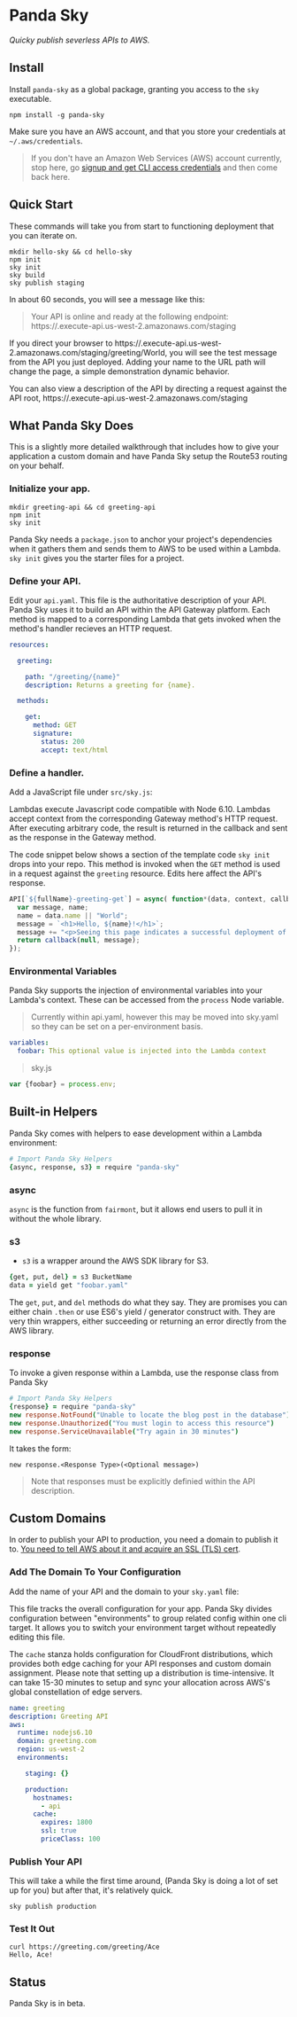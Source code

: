 # Panda Sky

_Quicky publish severless APIs to AWS._

## Install
Install `panda-sky` as a global package, granting you access to the `sky`
executable.

    npm install -g panda-sky

Make sure you have an AWS account, and that you store your credentials at
`~/.aws/credentials`.
> If you don't have an Amazon Web Services (AWS) account currently, stop here,
go [signup and get CLI access credentials](http://docs.aws.amazon.com/cli/latest/userguide/cli-chap-getting-set-up.html)
 and then come back here.

## Quick Start
These commands will take you from start to functioning deployment that you can
iterate on.

    mkdir hello-sky && cd hello-sky
    npm init
    sky init
    sky build
    sky publish staging

In about 60 seconds, you will see a message like this:
> Your API is online and ready at the following endpoint:
>   https://<API-ID>.execute-api.us-west-2.amazonaws.com/staging

If you direct your browser to
https://<API-ID>.execute-api.us-west-2.amazonaws.com/staging/greeting/World, you will
see the test message from the API you just deployed.  Adding your name to the
URL path will change the page, a simple demonstration dynamic behavior.  

You can also view a description of the API by directing a request against the API
 root, https://<API-ID>.execute-api.us-west-2.amazonaws.com/staging

## What Panda Sky Does
This is a slightly more detailed walkthrough that includes how to give your application a custom domain and have Panda Sky setup the Route53 routing on your behalf.

### Initialize your app.

    mkdir greeting-api && cd greeting-api
    npm init
    sky init

Panda Sky needs a `package.json` to anchor your project's dependencies when it gathers them and sends them to AWS to be used within a Lambda.  `sky init` gives you the starter files for a project.

### Define your API.

Edit your `api.yaml`.  This file is the authoritative description of your API.  Panda Sky uses it to build an API within the API Gateway platform.  Each method is mapped to a corresponding Lambda that gets invoked when the method's handler recieves an HTTP request.

```yaml
resources:

  greeting:

    path: "/greeting/{name}"
    description: Returns a greeting for {name}.

  methods:

    get:
      method: GET
      signature:
        status: 200
        accept: text/html
```

### Define a handler.

Add a JavaScript file under `src/sky.js`:

Lambdas execute Javascript code compatible with Node 6.10.  Lambdas accept context
from the corresponding Gateway method's HTTP request.  After executing arbitrary
code, the result is returned in the callback and sent as the response in the
Gateway method.  

The code snippet below shows a section of the template code `sky init` drops
into your repo.  This method is invoked when the `GET` method is used in a
request against the `greeting` resource.  Edits here affect the API's response.

```javascript
API[`${fullName}-greeting-get`] = async( function*(data, context, callback) {
  var message, name;
  name = data.name || "World";
  message = `<h1>Hello, ${name}!</h1>`;
  message += "<p>Seeing this page indicates a successful deployment of your test API with Panda Sky!</p>";
  return callback(null, message);
});
```

### Environmental Variables
Panda Sky supports the injection of environmental variables into your Lambda's context.  These can be accessed from the `process` Node variable.

> Currently within api.yaml, however this may be moved into sky.yaml so they can be set on a per-environment basis.
```yaml
variables:
  foobar: This optional value is injected into the Lambda context
```
> sky.js
```javascript
var {foobar} = process.env;
```  

## Built-in Helpers
Panda Sky comes with helpers to ease development within a Lambda environment:
```coffeescript
# Import Panda Sky Helpers
{async, response, s3} = require "panda-sky"
```
### async
`async` is the function from `fairmont`, but it allows end users to pull it in without the whole library.

### s3
- `s3` is a wrapper around the AWS SDK library for S3.

```coffeescript
{get, put, del} = s3 BucketName
data = yield get "foobar.yaml"
```

The `get`, `put`, and `del` methods do what they say.  They are promises you can either chain `.then` or use ES6's yield / generator construct with.  They are very thin wrappers, either succeeding or returning an error directly from the AWS library.

### response
To invoke a given response within a Lambda, use the response class from Panda Sky
```coffeescript
# Import Panda Sky Helpers
{response} = require "panda-sky"
new response.NotFound("Unable to locate the blog post in the database")
new response.Unauthorized("You must login to access this resource")
new response.ServiceUnavailable("Try again in 30 minutes")
```

It takes the form:
```
new response.<Response Type>(<Optional message>)
```

> Note that responses must be explicitly definied within the API description.



## Custom Domains

In order to publish your API to production, you need a domain to publish it to.
[You need to tell AWS about it and acquire an SSL (TLS) cert][domain-setup].

[domain-setup]:https://www.pandastrike.com/open-source/haiku9/publish/aws-setup

### Add The Domain To Your Configuration

Add the name of your API and the domain to your `sky.yaml` file:

This file tracks the overall configuration for your app.  Panda Sky divides
configuration between "environments" to group related config within one cli
target.  It allows you to switch your environment target without repeatedly
editing this file.

The `cache` stanza holds configuration for CloudFront distributions, which
provides both edge caching for your API responses and custom domain assignment.
Please note that setting up a distribution is time-intensive.  It can take 15-30
minutes to setup and sync your allocation across AWS's global constellation of
edge servers.

```yaml
name: greeting
description: Greeting API
aws:
  runtime: nodejs6.10
  domain: greeting.com
  region: us-west-2
  environments:

    staging: {}

    production:
      hostnames:
        - api
      cache:
        expires: 1800
        ssl: true
        priceClass: 100
```

### Publish Your API

This will take a while the first time around,
(Panda Sky is doing a lot of set up for you)
but after that, it's relatively quick.

    sky publish production

### Test It Out

    curl https://greeting.com/greeting/Ace
    Hello, Ace!

## Status

Panda Sky is in beta.

